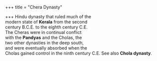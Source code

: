+++
title = "Chera Dynasty"

+++
Hindu dynasty that ruled much of the  
modern state of **Kerala** from the second  
century B.C.E. to the eighth century C.E.  
The Cheras were in continual conflict  
with the **Pandyas** and the Cholas, the  
two other dynasties in the deep south,  
and were eventually absorbed when the  
Cholas gained control in the ninth century C.E. See also **Chola dynasty**.
